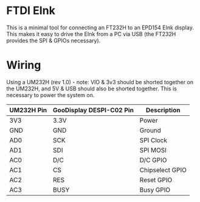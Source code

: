 # FTDI EInk

This is a minimal tool for connecting an FT232H to an EPD154 EInk display. This makes it easy to drive the EInk from a PC via USB (the FT232H provides the SPI & GPIOs necessary).

# Wiring

Using a UM232H (rev 1.0) - note: VIO & 3v3 should be shorted together on the UM232H, and 5V & USB should also be shorted together. This is necessary to power the system on.


| UM232H Pin  | GooDisplay DESPI-C02 Pin | Description     |
| ----------- | ------------------------ | --------------- |
| 3V3         | 3.3V                     | Power           |
| GND         | GND                      | Ground          |
| AD0         | SCK                      | SPI Clock       |
| AD1         | SDI                      | SPI MOSI        |
| AC0         | D/C                      | D/C GPIO        |
| AC1         | CS                       | Chipselect GPIO |
| AC2         | RES                      | Reset GPIO      |
| AC3         | BUSY                     | Busy GPIO       |

